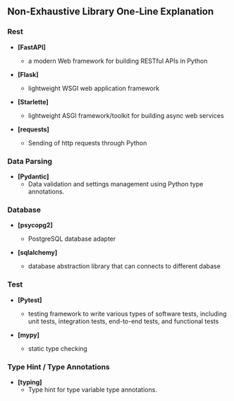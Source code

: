 ## Non-Exhaustive Library One-Line Explanation

### Rest

- **[FastAPI]**
  - a modern Web framework for building RESTful APIs in Python
 
- **[Flask]**
  - lightweight WSGI web application framework
 
- **[Starlette]**
  - lightweight ASGI framework/toolkit for building async web services

- **[requests]**
  - Sending of http requests through Python
  
### Data Parsing

- **[Pydantic]**
  - Data validation and settings management using Python type annotations.

### Database

- **[psycopg2]**
  - PostgreSQL database adapter 
  
- **[sqlalchemy]**
  - database abstraction library that can connects to different dabase


### Test

- **[Pytest]**
  - testing framework to write various types of software tests, including unit tests, integration tests, end-to-end tests, and functional tests

- **[mypy]**
  - static type checking

### Type Hint / Type Annotations

- **[typing]**
  - Type hint for type variable type annotations.
